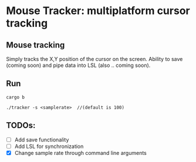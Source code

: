 # Mouse Tracker: multiplatform cursor tracking

## Mouse tracking
Simply tracks the X,Y position of the cursor on the screen. Ability to save (coming soon) and pipe data into LSL (also .. coming soon).

## Run
`cargo b`

`./tracker -s <samplerate>  //(default is 100)`

## TODOs:
- [ ] Add save functionality
- [ ] Add LSL for synchronization
- [x] Change sample rate through command line arguments